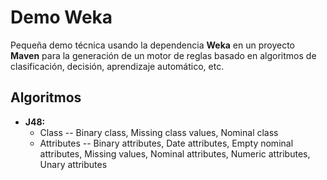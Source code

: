 # Demo Weka

Pequeña demo técnica usando la dependencia **Weka** en un proyecto **Maven** para la generación de un motor de reglas basado en algoritmos de clasificación, decisión, aprendizaje automático, etc.

## Algoritmos

- **J48:** 
	- Class -- Binary class, Missing class values, Nominal class
	- Attributes -- Binary attributes, Date attributes, Empty nominal attributes, Missing values, Nominal attributes, Numeric attributes, Unary attributes